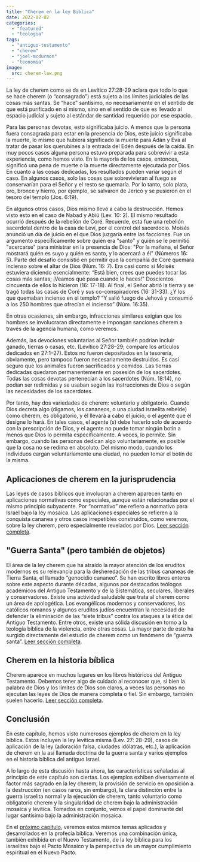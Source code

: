 ```yaml
---
title: "Cherem en la ley Biblica"
date: 2022-02-02
categories: 
  - "featured"
  - "teologia"
tags: 
  - "antiguo-testamento"
  - "cherem"
  - "joel-mcdurmon"
  - "teonomia"
image:
  src: cherem-law.png
---
```


La ley de cherem como se da en Levítico 27:28-29 aclara que todo lo que se hace cherem (o “consagrado”) está sujeto a los límites judiciales de las cosas más santas. Se “hace” santísimo, no necesariamente en el sentido de que está purificado en sí mismo, sino en el sentido de que es llevado al espacio judicial y sujeto al estándar de santidad requerido por ese espacio.

Para las personas devotas, esto significaba juicio. A menos que la persona fuera consagrada para estar en la presencia de Dios, este juicio significaba la muerte, lo mismo que hubiera significado la muerte para Adán y Eva al tratar de pasar los querubines a la entrada del Edén después de la caída. En muy pocos casos alguna persona estuvo preparada para sobrevivir a esta experiencia, como hemos visto. En la mayoría de los casos, entonces, significó una pena de muerte o la muerte directamente ejecutada por Dios. En cuanto a las cosas dedicadas, los resultados pueden variar según el caso. En algunos casos, solo las cosas que sobrevivieran al fuego se conservarían para el Señor y el resto se quemaría. Por lo tanto, solo plata, oro, bronce y hierro, por ejemplo, se salvaron de Jericó y se pusieron en el tesoro del templo (Jos. 6:19).

En algunos otros casos, Dios mismo llevó a cabo la destrucción. Hemos visto esto en el caso de Nabad y Abiú (Lev. 10: 2). El mismo resultado ocurrió después de la rebelión de Coré. Recuerde, esta fue una rebelión sacerdotal dentro de la casa de Leví, por el control del sacerdocio. Moisés anunció un día de juicio en el que Dios juzgaría entre las facciones. Fue un argumento específicamente sobre quién era "santo" y quién se le permitió "acercarse" para ministrar en la presencia de Dios: "Por la mañana, el Señor mostrará quién es suyo y quién es santo, y lo acercará a él" (Números 16: 5). Parte del desafío consistió en permitir que la compañía de Coré quemara incienso sobre el altar de Dios (Núm. 16: 7). Era casi como si Moisés estuviera diciendo esencialmente: “Está bien, crees que puedes tocar las cosas más santas; ¡Veamos qué pasa cuando lo haces!" Doscientos cincuenta de ellos lo hicieron (16: 17-18). Al final, el Señor abrió la tierra y se tragó todas las casas de Coré y sus co-conspiradores (16: 31-33). ¿Y los que quemaban incienso en el templo? “Y salió fuego de Jehová y consumió a los 250 hombres que ofrecían el incienso” (Núm. 16:35).

En otras ocasiones, sin embargo, infracciones similares exigían que los hombres se involucraran directamente e impongan sanciones cherem a través de la agencia humana, como veremos.

Además, las devociones voluntarias al Señor también podrían incluir ganado, tierras o casas, etc. (Levítico 27:28–29; compare los artículos dedicados en 27:1–27). Estos no fueron depositados en la tesorería, obviamente, pero tampoco fueron necesariamente destruidos. Es casi seguro que los animales fueron sacrificados y comidos. Las tierras dedicadas quedaron permanentemente en posesión de los sacerdotes. Todas las cosas devotas pertenecían a los sacerdotes (Núm. 18:14), no podían ser redimidas y se usaban según las instrucciones de Dios o según las necesidades de los sacerdotes.

Por tanto, hay dos variedades de cherem: voluntario y obligatorio. Cuando Dios decreta algo (digamos, los cananeos, o una ciudad israelita rebelde) como cherem, es obligatorio, y él llevará a cabo el juicio, o el agente que él designe lo hará. En tales casos, el agente (s) debe hacerlo solo de acuerdo con la prescripción de Dios, y el agente no puede tomar ningún botín a menos que Dios lo permita específicamente. A veces, lo permite. Sin embargo, cuando las personas dedican algo voluntariamente, es posible que la cosa no se redima en absoluto. Del mismo modo, cuando los individuos cargan voluntariamente una ciudad, no pueden tomar el botín de la misma.

## Aplicaciones de cherem en la jurisprudencia

Las leyes de casos bíblicos que involucran a cherem aparecen tanto en aplicaciones normativas como especiales, aunque están relacionadas por el mismo principio subyacente. Por “normativo” me refiero a normativo para Israel bajo la ley mosaica. Las aplicaciones especiales se refieren a la conquista cananea y otros casos irrepetibles construidos, como veremos, sobre la ley cherem, pero especialmente revelados por Dios. [Leer sección completa](/articles/cherem-en-la-ley-aplicaciones-de-cherem-en-la-jurisprudencia).

## "Guerra Santa" (pero también de objetos)

El área de la ley cherem que ha atraído la mayor atención de los eruditos modernos es su relevancia para la desheredación de las tribus cananeas de Tierra Santa, el llamado “genocidio cananeo”. Se han escrito libros enteros sobre este aspecto durante décadas, algunos por destacados teólogos académicos del Antiguo Testamento y de la Sistemática, seculares, liberales y conservadores. Existe una actividad saludable que trata al cherem como un área de apologética. Los evangélicos modernos y conservadores, los católicos romanos y algunos eruditos judíos encuentran la necesidad de defender la eliminación de las “siete tribus” contra los ataques a la ética del Antiguo Testamento. Entre otros, existe una sólida discusión en torno a la teología bíblica de la violencia, entre otras cosas. La mayor parte de esto ha surgido directamente del estudio de cherem como un fenómeno de “guerra santa”. [Leer sección completa](/articles/pero-tambien-de-objetos).

## Cherem en la historia bíblica

Cherem aparece en muchos lugares en los libros históricos del Antiguo Testamento. Debemos tener algo de cuidado al reconocer que, si bien la palabra de Dios y los límites de Dios son claros, a veces las personas no ejecutan las leyes de Dios de manera completa o fiel. Sin embargo, también suelen hacerlo. [Leer sección completa](/articles/cherem-en-la-historia-biblica).

## Conclusión

En este capítulo, hemos visto numerosos ejemplos de cherem en la ley bíblica. Estos incluyen la ley levítica misma (Lev. 27: 28-29), casos de aplicación de la ley (adoración falsa, ciudades idólatras, etc.), la aplicación de cherem en la así llamada doctrina de la guerra santa y varios ejemplos en el historia bíblica del antiguo Israel.

A lo largo de esta discusión hasta ahora, las características señaladas al principio de este capítulo son ciertas. Los ejemplos exhiben diversamente el factor más sagrado en la ley cherem, la provisión de servicio en oposición a la destrucción (en casos raros, sin embargo), la clara distinción entre la guerra israelita normal y la ejecución de cherem, tanto voluntario como obligatorio cherem y la singularidad de cherem bajo la administración mosaica y levítica. Tomados en conjunto, vemos el papel dominante del lugar santísimo bajo la administración mosaica.

En el [próximo capítulo](/articles/cherem-en-la-profecia-biblica), veremos estos mismos temas aplicados y desarrollados en la profecía bíblica. Veremos una combinación única, también exhibida en el Nuevo Testamento, de la ley bíblica para los israelitas bajo el Pacto Mosaico y la perspectiva de un mayor cumplimiento espiritual en el Nuevo Pacto.
